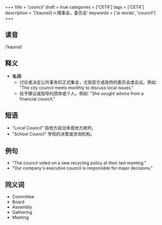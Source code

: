 +++
title = 'council'
draft = true
categories = ['CET4']
tags = ['CET4']
description = '[ˈkaunsil] n.理事会，委员会'
keywords = ['ai words', 'council']
+++

## 读音
/ˈkaʊnsl/

## 释义
- **名词**: 
   - 讨论或决定公共事务的正式集会，尤指官方或政府的委员会或会议。例如: "The city council meets monthly to discuss local issues."
   - 给予建议或指导的团体或个人。例如: "She sought advice from a financial council."

## 短语
- "Local Council" 指地方自治体或地方政府。
- "School Council" 学校的决策或咨询机构。

## 例句
- "The council voted on a new recycling policy at their last meeting."
- "Our company's executive council is responsible for major decisions."

## 同义词
- Committee
- Board
- Assembly
- Gathering
- Meeting
